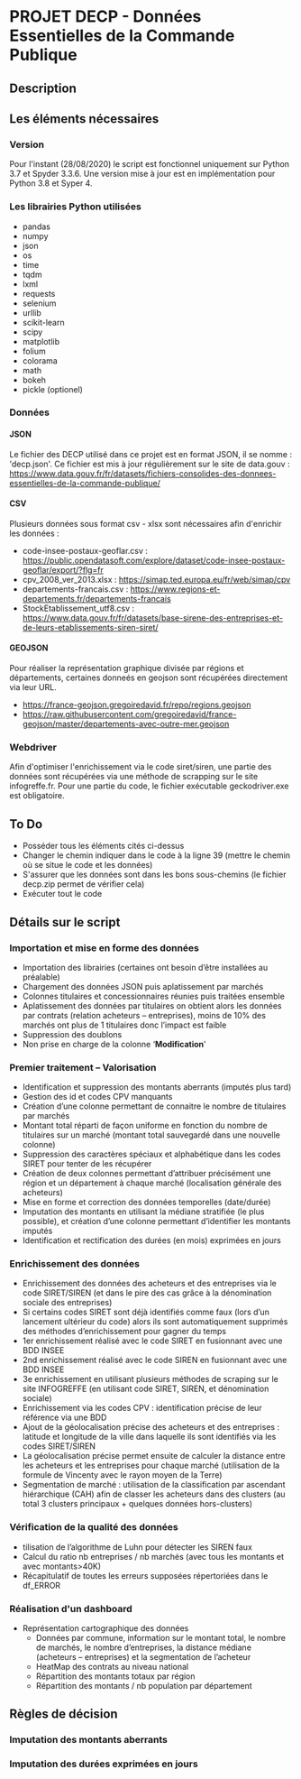 # PROJET DECP - Données Essentielles de la Commande Publique

## Description


## Les éléments nécessaires 
### Version
Pour l'instant (28/08/2020) le script est fonctionnel uniquement sur Python 3.7 et Spyder 3.3.6.
Une version mise à jour est en implémentation pour Python 3.8 et Syper 4.

### Les librairies Python utilisées
- pandas 
- numpy
- json 
- os 
- time
- tqdm
- lxml
- requests
- selenium
- urllib
- scikit-learn
- scipy
- matplotlib
- folium
- colorama
- math
- bokeh
- pickle (optionel)

### Données
#### JSON
Le fichier des DECP utilisé dans ce projet est en format JSON, il se nomme : 'decp.json'. Ce fichier est mis à jour régulièrement sur le site de data.gouv : 
https://www.data.gouv.fr/fr/datasets/fichiers-consolides-des-donnees-essentielles-de-la-commande-publique/

#### CSV
Plusieurs données sous format csv - xlsx sont nécessaires afin d'enrichir les données :
- code-insee-postaux-geoflar.csv : https://public.opendatasoft.com/explore/dataset/code-insee-postaux-geoflar/export/?flg=fr
- cpv_2008_ver_2013.xlsx : https://simap.ted.europa.eu/fr/web/simap/cpv
- departements-francais.csv : https://www.regions-et-departements.fr/departements-francais
- StockEtablissement_utf8.csv : https://www.data.gouv.fr/fr/datasets/base-sirene-des-entreprises-et-de-leurs-etablissements-siren-siret/

#### GEOJSON
Pour réaliser la représentation graphique divisée par régions et départements, certaines donneés en geojson sont récupérées directement via leur URL.
- https://france-geojson.gregoiredavid.fr/repo/regions.geojson
- https://raw.githubusercontent.com/gregoiredavid/france-geojson/master/departements-avec-outre-mer.geojson

### Webdriver
Afin d'optimiser l'enrichissement via le code siret/siren, une partie des données sont récupérées via une méthode de scrapping sur le site infogreffe.fr. Pour une partie du code, le fichier exécutable geckodriver.exe est obligatoire. 


## To Do
- Posséder tous les éléments cités ci-dessus
- Changer le chemin indiquer dans le code à la ligne 39 (mettre le chemin où se situe le code et les données)
- S'assurer que les données sont dans les bons sous-chemins (le fichier decp.zip permet de vérifier cela)
- Exécuter tout le code 

## Détails sur le script
### Importation et mise en forme des données 
- Importation des librairies (certaines ont besoin d’être installées au préalable)
- Chargement des données JSON puis aplatissement par marchés
- Colonnes titulaires et concessionnaires réunies puis traitées ensemble
- Aplatissement des données par titulaires on obtient alors les données par contrats (relation acheteurs – entreprises), moins de 10% des marchés ont plus de 1 titulaires donc l’impact est faible
- Suppression des doublons
- Non prise en charge de la colonne ‘<b>Modification</b>’

### Premier traitement – Valorisation 
- Identification et suppression des montants aberrants (imputés plus tard)
- Gestion des id et codes CPV manquants
- Création d’une colonne permettant de connaitre le nombre de titulaires par marchés
- Montant total réparti de façon uniforme en fonction du nombre de titulaires sur un marché (montant total sauvegardé dans une nouvelle colonne)
- Suppression des caractères spéciaux et alphabétique dans les codes SIRET pour tenter de les récupérer
- Création de deux colonnes permettant d’attribuer précisément une région et un département à chaque marché (localisation générale des acheteurs)
- Mise en forme et correction des données temporelles (date/durée)
- Imputation des montants en utilisant la médiane stratifiée (le plus possible), et création d’une colonne permettant d’identifier les montants imputés
- Identification et rectification des durées (en mois) exprimées en jours

### Enrichissement des données 
- Enrichissement des données des acheteurs et des entreprises via le code SIRET/SIREN (et dans le pire des cas grâce à la dénomination sociale des entreprises)
- Si certains codes SIRET sont déjà identifiés comme faux (lors d’un lancement ultérieur du code) alors ils sont automatiquement supprimés des méthodes d’enrichissement pour gagner du temps
- 1er enrichissement réalisé avec le code SIRET en fusionnant avec une BDD INSEE
- 2nd enrichissement réalisé avec le code SIREN en fusionnant avec une BDD INSEE
- 3e enrichissement en utilisant plusieurs méthodes de scraping sur le site INFOGREFFE (en utilisant code SIRET, SIREN, et dénomination sociale)
- Enrichissement via les codes CPV : identification précise de leur référence via une BDD
- Ajout de la géolocalisation précise des acheteurs et des entreprises : latitude et longitude de la ville dans laquelle ils sont identifiés via les codes SIRET/SIREN
- La géolocalisation précise permet ensuite de calculer la distance entre les acheteurs et les entreprises pour chaque marché (utilisation de la formule de Vincenty avec le rayon moyen de la Terre)
- Segmentation de marché : utilisation de la classification par ascendant hiérarchique (CAH) afin de classer les acheteurs dans des clusters (au total 3 clusters principaux + quelques données hors-clusters)

### Vérification de la qualité des données
- tilisation de l’algorithme de Luhn pour détecter les SIREN faux
- Calcul du ratio nb entreprises / nb marchés (avec tous les montants et avec montants>40K)
- Récapitulatif de toutes les erreurs supposées répertoriées dans le df_ERROR

### Réalisation d'un dashboard 
- Représentation cartographique des données
  - Données par commune, information sur le montant total, le nombre de marchés, le nombre d’entreprises, la distance médiane (acheteurs – entreprises) et la segmentation de l’acheteur
  - HeatMap des contrats au niveau national
  - Répartition des montants totaux par région
  - Répartition des montants / nb population par département

## Règles de décision
### Imputation des montants aberrants


### Imputation des durées exprimées en jours

